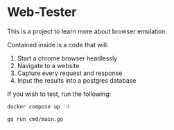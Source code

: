 # Web-Tester

This is a project to learn more about browser emulation.

Contained inside is a code that will:

1. Start a chrome browser headlessly
2. Navigate to a website
3. Capture every request and response
4. Input the results into a postgres database

If you wish to test, run the following:

```bash
docker compose up -d
```

```bash
go run cmd/main.go
```